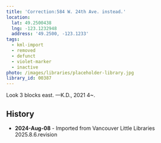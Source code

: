 ```yaml
---
title: 'Correction:584 W. 24th Ave. instead.'
location:
  lat: 49.2500438
  lng: -123.1232948
  address: '49.2500, -123.1233'
tags:
  - kml-import
  - removed
  - defunct
  - violet-marker
  - inactive
photo: /images/libraries/placeholder-library.jpg
library_id: 00387
---
```

Look 3 blocks east.
—K.D., 2021 4~.

## History
- **2024-Aug-08** - Imported from Vancouver Little Libraries 2025.8.6.revision

